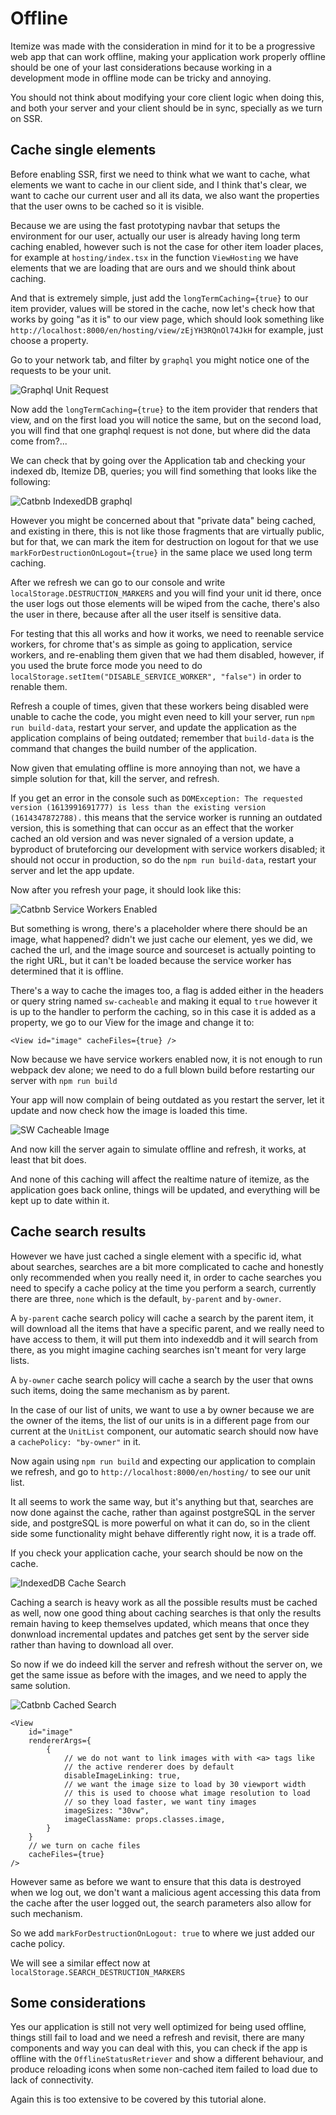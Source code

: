 # Offline

Itemize was made with the consideration in mind for it to be a progressive web app that can work offline, making your application work properly offline should be one of your last considerations because working in a development mode in offline mode can be tricky and annoying.

You should not think about modifying your core client logic when doing this, and both your server and your client should be in sync, specially as we turn on SSR.

## Cache single elements

Before enabling SSR, first we need to think what we want to cache, what elements we want to cache in our client side, and I think that's clear, we want to cache our current user and all its data, we also want the properties that the user owns to be cached so it is visible.

Because we are using the fast prototyping navbar that setups the environment for our user, actually our user is already having long term caching enabled, however such is not the case for other item loader places, for example at `hosting/index.tsx` in the function `ViewHosting` we have elements that we are loading that are ours and we should think about caching.

And that is extremely simple, just add the `longTermCaching={true}` to our item provider, values will be stored in the cache, now let's check how that works by going "as it is" to our view page, which should look something like `http://localhost:8000/en/hosting/view/zEjYH3RQnOl74JkH` for example, just choose a property.

Go to your network tab, and filter by `graphql` you might notice one of the requests to be your unit.

![Graphql Unit Request](./images/graphql-unit-request.png)

Now add the `longTermCaching={true}` to the item provider that renders that view, and on the first load you will notice the same, but on the second load, you will find that one graphql request is not done, but where did the data come from?...

We can check that by going over the Application tab and checking your indexed db, Itemize DB, queries; you will find something that looks like the following:

![Catbnb IndexedDB graphql](./images/catbnb-indexeddb-graphql.png)

However you might be concerned about that "private data" being cached, and existing in there, this is not like those fragments that are virtually public, but for that, we can mark the item for destruction on logout for that we use `markForDestructionOnLogout={true}` in the same place we used long term caching.

After we refresh we can go to our console and write `localStorage.DESTRUCTION_MARKERS` and you will find your unit id there, once the user logs out those elements will be wiped from the cache, there's also the user in there, because after all the user itself is sensitive data.

For testing that this all works and how it works, we need to reenable service workers, for chrome that's as simple as going to application, service workers, and re-enabling them given that we had them disabled, however, if you used the brute force mode you need to do `localStorage.setItem("DISABLE_SERVICE_WORKER", "false")` in order to renable them.

Refresh a couple of times, given that these workers being disabled were unable to cache the code, you might even need to kill your server, run `npm run build-data`, restart your server, and update the application as the application complains of being outdated; remember that `build-data` is the command that changes the build number of the application.

Now given that emulating offline is more annoying than not, we have a simple solution for that, kill the server, and refresh.

If you get an error in the console such as `DOMException: The requested version (1613991691777) is less than the existing version (1614347872788).` this means that the service worker is running an outdated version, this is something that can occur as an effect that the worker cached an old version and was never signaled of a version update, a byproduct of bruteforcing our development with service workers disabled; it should not occur in production, so do the `npm run build-data`, restart your server and let the app update.

Now after you refresh your page, it should look like this:

![Catbnb Service Workers Enabled](./catbnb-service-workers-enabled.png)

But something is wrong, there's a placeholder where there should be an image, what happened? didn't we just cache our element, yes we did, we cached the url, and the image source and sourceset is actually pointing to the right URL, but it can't be loaded because the service worker has determined that it is offline.

There's a way to cache the images too, a flag is added either in the headers or query string named `sw-cacheable` and making it equal to `true` however it is up to the handler to perform the caching, so in this case it is added as a property, we go to our View for the image and change it to:

```tsx
<View id="image" cacheFiles={true} />
```

Now because we have service workers enabled now, it is not enough to run webpack dev alone; we need to do a full blown build before restarting our server with `npm run build`

Your app will now complain of being outdated as you restart the server, let it update and now check how the image is loaded this time.

![SW Cacheable Image](./images/sw-cacheable-image.png)

And now kill the server again to simulate offline and refresh, it works, at least that bit does.

And none of this caching will affect the realtime nature of itemize, as the application goes back online, things will be updated, and everything will be kept up to date within it.

## Cache search results

However we have just cached a single element with a specific id, what about searches, searches are a bit more complicated to cache and honestly only recommended when you really need it, in order to cache searches you need to specify a cache policy at the time you perform a search, currently there are three, `none` which is the default, `by-parent` and `by-owner`.

A `by-parent` cache search policy will cache a search by the parent item, it will download all the items that have a specific parent, and we really need to have access to them, it will put them into indexeddb and it will search from there, as you might imagine caching searches isn't meant for very large lists.

A `by-owner` cache search policy will cache a search by the user that owns such items, doing the same mechanism as by parent.

In the case of our list of units, we want to use a by owner because we are the owner of the items, the list of our units is in a different page from our current at the `UnitList` component, our automatic search should now have a `cachePolicy: "by-owner"` in it.

Now again using `npm run build` and expecting our application to complain we refresh, and go to `http://localhost:8000/en/hosting/` to see our unit list.

It all seems to work the same way, but it's anything but that, searches are now done against the cache, rather than against postgreSQL in the server side, and postgreSQL is more powerful on what it can do, so in the client side some functionality might behave differently right now, it is a trade off.

If you check your application cache, your search should be now on the cache.

![IndexedDB Cache Search](./images/indexeddb-cache-search.png)

Caching a search is heavy work as all the possible results must be cached as well, now one good thing about caching searches is that only the results remain having to keep themselves updated, which means that once they donwnload incremental updates and patches get sent by the server side rather than having to download all over.

So now if we do indeed kill the server and refresh without the server on, we get the same issue as before with the images, and we need to apply the same solution.

![Catbnb Cached Search](./images/catbnb-cached-search.png)

```tsx
<View
    id="image"
    rendererArgs={
        {
            // we do not want to link images with with <a> tags like
            // the active renderer does by default
            disableImageLinking: true,
            // we want the image size to load by 30 viewport width
            // this is used to choose what image resolution to load
            // so they load faster, we want tiny images
            imageSizes: "30vw",
            imageClassName: props.classes.image,
        }
    }
    // we turn on cache files
    cacheFiles={true}
/>
```

However same as before we want to ensure that this data is destroyed when we log out, we don't want a malicious agent accessing this data from the cache after the user logged out, the search parameters also allow for such mechanism.

So we add `markForDestructionOnLogout: true` to where we just added our cache policy.

We will see a similar effect now at `localStorage.SEARCH_DESTRUCTION_MARKERS` 

## Some considerations

Yes our application is still not very well optimized for being used offline, things still fail to load and we need a refresh and revisit, there are many components and way you can deal with this, you can check if the app is offline with the `OfflineStatusRetriever` and show a different behaviour, and produce reloading icons when some non-cached item failed to load due to lack of connectivity.

Again this is too extensive to be covered by this tutorial alone.